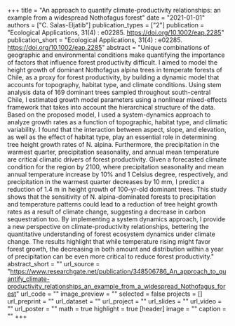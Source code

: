 +++
title = "An approach to quantify climate-productivity relationships: an example from a widespread  Nothofagus forest"
date = "2021-01-01"
authors = ["C. Salas-Eljatib"]
publication_types = ["2"]
publication = "Ecological Applications, 31(4) : e02285. https://doi.org/10.1002/eap.2285"
publication_short = "Ecological Applications, 31(4) : e02285. https://doi.org/10.1002/eap.2285"
abstract = "Unique combinations of geographic and environmental conditions make quantifying the importance of factors that influence forest productivity difficult. I aimed to model the height growth of dominant Nothofagus alpina trees in temperate forests of Chile, as a proxy for forest productivity, by building a dynamic model that accounts for topography, habitat type, and climate conditions. Using stem analysis data of 169 dominant trees sampled throughout south-central Chile, I estimated growth model parameters using a nonlinear mixed-effects framework that takes into account the hierarchical structure of the data. Based on the proposed model, I used a system-dynamics approach to analyze growth rates as a function of topographic, habitat type, and climatic variability. I found that the interaction between aspect, slope, and elevation, as well as the effect of habitat type, play an essential role in determining tree height growth rates of N. alpina. Furthermore, the precipitation in the warmest quarter, precipitation seasonality, and annual mean temperature are critical climatic drivers of forest productivity. Given a forecasted climate condition for the region by 2100, where precipitation seasonality and mean annual temperature increase by 10% and 1 Celsius degree, respectively, and precipitation in the warmest quarter decreases by 10 mm, I predict a reduction of 1.4 m in height growth of 100-yr-old dominant trees. This study shows that the sensitivity of N. alpina-dominated forests to precipitation and temperature patterns could lead to a reduction of tree height growth rates as a result of climate change, suggesting a decrease in carbon sequestration too. By implementing a system dynamics approach, I provide a new perspective on climate-productivity relationships, bettering the quantitative understanding of forest ecosystem dynamics under climate change. The results highlight that while temperature rising might favor forest growth, the decreasing in both amount and distribution within a year of precipitation can be even more critical to reduce forest productivity."
abstract_short = ""
url_source = "https://www.researchgate.net/publication/348506786_An_approach_to_quantify_climate-productivity_relationships_an_example_from_a_widespread_Nothofagus_forest"
url_code = ""
image_preview = ""
selected = false
projects = []
url_preprint = ""
url_dataset = ""
url_project = ""
url_slides = ""
url_video = ""
url_poster = ""
math = true
highlight = true
[header]
image = ""
caption = ""
+++
